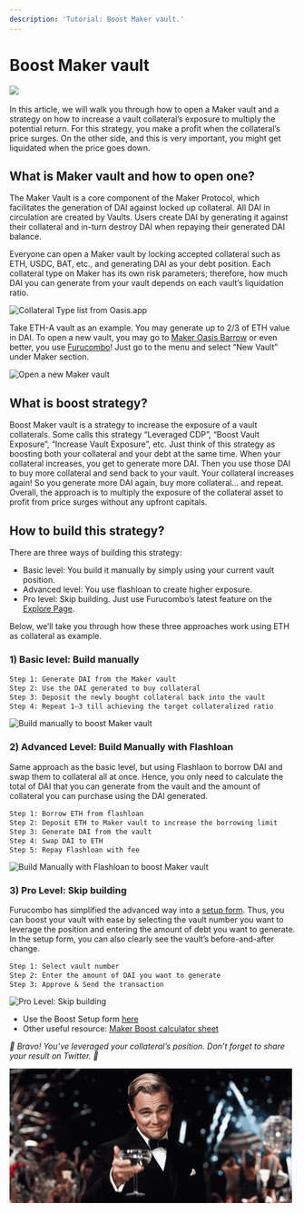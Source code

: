 ```yaml
---
description: 'Tutorial: Boost Maker vault.'
---
```


# Boost Maker vault

![](https://miro.medium.com/max/3200/1*wpcQ_szohs42IBUFEmHe8w.png)

In this article, we will walk you through how to open a Maker vault and a strategy on how to increase a vault collateral’s exposure to multiply the potential return. For this strategy, you make a profit when the collateral’s price surges. On the other side, and this is very important, you might get liquidated when the price goes down.

## What is Maker vault and how to open one? <a id="6b4b"></a>

The Maker Vault is a core component of the Maker Protocol, which facilitates the generation of DAI against locked up collateral. All DAI in circulation are created by Vaults. Users create DAI by generating it against their collateral and in-turn destroy DAI when repaying their generated DAI balance.

Everyone can open a Maker vault by locking accepted collateral such as ETH, USDC, BAT, etc., and generating DAI as your debt position. Each collateral type on Maker has its own risk parameters; therefore, how much DAI you can generate from your vault depends on each vault’s liquidation ratio.

![Collateral Type list from Oasis.app](https://miro.medium.com/max/5760/1*kWo9qfAHsKu6r8OfgbOMBw.png)

Take ETH-A vault as an example. You may generate up to 2/3 of ETH value in DAI. To open a new vault, you may go to [Maker Oasis Barrow](https://oasis.app/borrow) or even better, you use [Furucombo](https://furucombo.app/combo)! Just go to the menu and select “New Vault” under Maker section.

![Open a new Maker vault](https://miro.medium.com/max/5760/1*ADhzVESrpNfZMn2IATma8g.png)

## What is boost strategy? <a id="de8c"></a>

Boost Maker vault is a strategy to increase the exposure of a vault collaterals. Some calls this strategy “Leveraged CDP”, “Boost Vault Exposure”, “Increase Vault Exposure”, etc. Just think of this strategy as boosting both your collateral and your debt at the same time. When your collateral increases, you get to generate more DAI. Then you use those DAI to buy more collateral and send back to your vault. Your collateral increases again! So you generate more DAI again, buy more collateral… and repeat. Overall, the approach is to multiply the exposure of the collateral asset to profit from price surges without any upfront capitals.

## How to build this strategy? <a id="cd74"></a>

There are three ways of building this strategy:

* Basic level: You build it manually by simply using your current vault position.
* Advanced level: You use flashloan to create higher exposure.
* Pro level: Skip building. Just use Furucombo’s latest feature on the [Explore Page](https://furucombo.app/explore/combo_maker_00003).

Below, we’ll take you through how these three approaches work using ETH as collateral as example.

### 1\) Basic level: Build manually <a id="9618"></a>

```text
Step 1: Generate DAI from the Maker vault
Step 2: Use the DAI generated to buy collateral
Step 3: Deposit the newly bought collateral back into the vault
Step 4: Repeat 1–3 till achieving the target collateralized ratio
```

![Build manually to boost Maker vault](https://miro.medium.com/max/5760/1*hEHS5GemQrtq0XKb84kMwQ.png)

### **2\) Advanced Level: Build Manually with Flashloan** <a id="1914"></a>

Same approach as the basic level, but using Flashlaon to borrow DAI and swap them to collateral all at once. Hence, you only need to calculate the total of DAI that you can generate from the vault and the amount of collateral you can purchase using the DAI generated.

```text
Step 1: Borrow ETH from flashloan
Step 2: Deposit ETH to Maker vault to increase the borrowing limit
Step 3: Generate DAI from the vault
Step 4: Swap DAI to ETH 
Step 5: Repay Flashloan with fee
```

![Build Manually with Flashloan to boost Maker vault](https://miro.medium.com/max/5760/1*DmktJP1koqPi1YOtTcW9og.png)

### **3\) Pro Level: Skip building** <a id="e41d"></a>

Furucombo has simplified the advanced way into a [setup form](https://furucombo.app/explore/combo_maker_00003). Thus, you can boost your vault with ease by selecting the vault number you want to leverage the position and entering the amount of debt you want to generate. In the setup form, you can also clearly see the vault’s before-and-after change.

```text
Step 1: Select vault number
Step 2: Enter the amount of DAI you want to generate
Step 3: Approve & Send the transaction
```

![Pro Level: Skip building](https://miro.medium.com/max/5760/1*TzwAPc0OA_N400yZ2lKowQ.png)

* Use the Boost Setup form [here](https://furucombo.app/explore/combo_maker_00003)
* Other useful resource: [Maker Boost calculator sheet](https://go.furucombo.app/l8oLh)

_🎉 Bravo! You’ve leveraged your collateral’s position. Don’t forget to share your result on Twitter. 🎉_

![](../../.gitbook/assets/1_rqjs5y9tpgufzxczib5qbg%20%286%29.gif)

